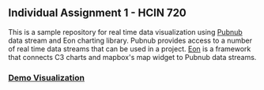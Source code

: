 <h2> Individual Assignment 1 - HCIN 720 </h2>
<p> This is a sample repository for real time data visualization using <a href="https://www.pubnub.com/">Pubnub</a> data stream and Eon charting library. Pubnub provides access to
a number of real time data streams that can be used in a project. <a href="https://www.pubnub.com/developers/eon/">Eon</a> is a framework that connects C3 charts and mapbox's map widget to 
Pubnub data streams. </p>

<h3><a href="http://rawgit.com/shahutsav/hcin720/master/index.html">Demo Visualization</a></h3>
